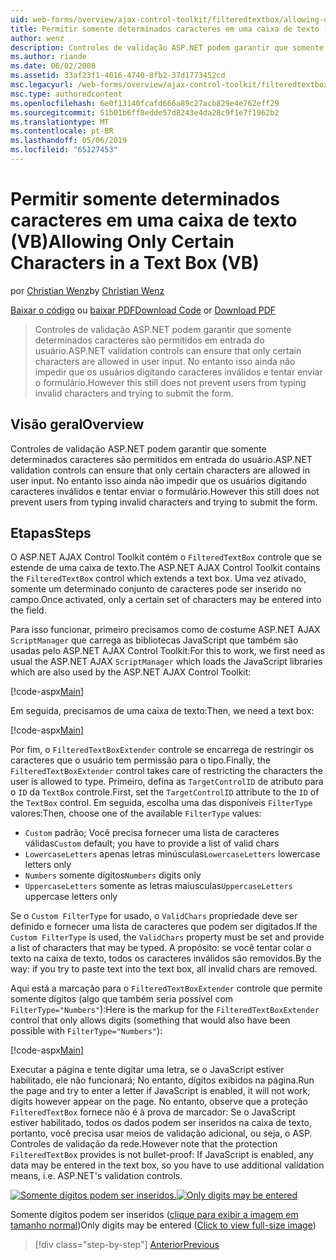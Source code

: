 ```yaml
---
uid: web-forms/overview/ajax-control-toolkit/filteredtextbox/allowing-only-certain-characters-in-a-text-box-vb
title: Permitir somente determinados caracteres em uma caixa de texto (VB) | Microsoft Docs
author: wenz
description: Controles de validação ASP.NET podem garantir que somente determinados caracteres são permitidos em entrada do usuário. No entanto isso ainda não impede que os usuários digitem inválidos...
ms.author: riande
ms.date: 06/02/2008
ms.assetid: 33af23f1-4016-4740-8fb2-37d1773452cd
msc.legacyurl: /web-forms/overview/ajax-control-toolkit/filteredtextbox/allowing-only-certain-characters-in-a-text-box-vb
msc.type: authoredcontent
ms.openlocfilehash: 6e0f13140fcafd666a89c27acb829e4e762eff29
ms.sourcegitcommit: 51b01b6ff8edde57d8243e4da28c9f1e7f1962b2
ms.translationtype: MT
ms.contentlocale: pt-BR
ms.lasthandoff: 05/06/2019
ms.locfileid: "65127453"
---
```

# <a name="allowing-only-certain-characters-in-a-text-box-vb"></a><span data-ttu-id="ef46e-104">Permitir somente determinados caracteres em uma caixa de texto (VB)</span><span class="sxs-lookup"><span data-stu-id="ef46e-104">Allowing Only Certain Characters in a Text Box (VB)</span></span>

<span data-ttu-id="ef46e-105">por [Christian Wenz](https://github.com/wenz)</span><span class="sxs-lookup"><span data-stu-id="ef46e-105">by [Christian Wenz](https://github.com/wenz)</span></span>

<span data-ttu-id="ef46e-106">[Baixar o código](http://download.microsoft.com/download/4/c/2/4c2def7a-0d23-4055-91f9-1f18504167d7/FilteredTextBox0.vb.zip) ou [baixar PDF](http://download.microsoft.com/download/b/6/a/b6ae89ee-df69-4c87-9bfb-ad1eb2b23373/filteredtextbox0VB.pdf)</span><span class="sxs-lookup"><span data-stu-id="ef46e-106">[Download Code](http://download.microsoft.com/download/4/c/2/4c2def7a-0d23-4055-91f9-1f18504167d7/FilteredTextBox0.vb.zip) or [Download PDF](http://download.microsoft.com/download/b/6/a/b6ae89ee-df69-4c87-9bfb-ad1eb2b23373/filteredtextbox0VB.pdf)</span></span>

> <span data-ttu-id="ef46e-107">Controles de validação ASP.NET podem garantir que somente determinados caracteres são permitidos em entrada do usuário.</span><span class="sxs-lookup"><span data-stu-id="ef46e-107">ASP.NET validation controls can ensure that only certain characters are allowed in user input.</span></span> <span data-ttu-id="ef46e-108">No entanto isso ainda não impedir que os usuários digitando caracteres inválidos e tentar enviar o formulário.</span><span class="sxs-lookup"><span data-stu-id="ef46e-108">However this still does not prevent users from typing invalid characters and trying to submit the form.</span></span>

## <a name="overview"></a><span data-ttu-id="ef46e-109">Visão geral</span><span class="sxs-lookup"><span data-stu-id="ef46e-109">Overview</span></span>

<span data-ttu-id="ef46e-110">Controles de validação ASP.NET podem garantir que somente determinados caracteres são permitidos em entrada do usuário.</span><span class="sxs-lookup"><span data-stu-id="ef46e-110">ASP.NET validation controls can ensure that only certain characters are allowed in user input.</span></span> <span data-ttu-id="ef46e-111">No entanto isso ainda não impedir que os usuários digitando caracteres inválidos e tentar enviar o formulário.</span><span class="sxs-lookup"><span data-stu-id="ef46e-111">However this still does not prevent users from typing invalid characters and trying to submit the form.</span></span>

## <a name="steps"></a><span data-ttu-id="ef46e-112">Etapas</span><span class="sxs-lookup"><span data-stu-id="ef46e-112">Steps</span></span>

<span data-ttu-id="ef46e-113">O ASP.NET AJAX Control Toolkit contém o `FilteredTextBox` controle que se estende de uma caixa de texto.</span><span class="sxs-lookup"><span data-stu-id="ef46e-113">The ASP.NET AJAX Control Toolkit contains the `FilteredTextBox` control which extends a text box.</span></span> <span data-ttu-id="ef46e-114">Uma vez ativado, somente um determinado conjunto de caracteres pode ser inserido no campo.</span><span class="sxs-lookup"><span data-stu-id="ef46e-114">Once activated, only a certain set of characters may be entered into the field.</span></span>

<span data-ttu-id="ef46e-115">Para isso funcionar, primeiro precisamos como de costume ASP.NET AJAX `ScriptManager` que carrega as bibliotecas JavaScript que também são usadas pelo ASP.NET AJAX Control Toolkit:</span><span class="sxs-lookup"><span data-stu-id="ef46e-115">For this to work, we first need as usual the ASP.NET AJAX `ScriptManager` which loads the JavaScript libraries which are also used by the ASP.NET AJAX Control Toolkit:</span></span>

[!code-aspx[Main](allowing-only-certain-characters-in-a-text-box-vb/samples/sample1.aspx)]

<span data-ttu-id="ef46e-116">Em seguida, precisamos de uma caixa de texto:</span><span class="sxs-lookup"><span data-stu-id="ef46e-116">Then, we need a text box:</span></span>

[!code-aspx[Main](allowing-only-certain-characters-in-a-text-box-vb/samples/sample2.aspx)]

<span data-ttu-id="ef46e-117">Por fim, o `FilteredTextBoxExtender` controle se encarrega de restringir os caracteres que o usuário tem permissão para o tipo.</span><span class="sxs-lookup"><span data-stu-id="ef46e-117">Finally, the `FilteredTextBoxExtender` control takes care of restricting the characters the user is allowed to type.</span></span> <span data-ttu-id="ef46e-118">Primeiro, defina as `TargetControlID` de atributo para o `ID` da `TextBox` controle.</span><span class="sxs-lookup"><span data-stu-id="ef46e-118">First, set the `TargetControlID` attribute to the `ID` of the `TextBox` control.</span></span> <span data-ttu-id="ef46e-119">Em seguida, escolha uma das disponíveis `FilterType` valores:</span><span class="sxs-lookup"><span data-stu-id="ef46e-119">Then, choose one of the available `FilterType` values:</span></span>

- <span data-ttu-id="ef46e-120">`Custom` padrão; Você precisa fornecer uma lista de caracteres válidas</span><span class="sxs-lookup"><span data-stu-id="ef46e-120">`Custom` default; you have to provide a list of valid chars</span></span>
- <span data-ttu-id="ef46e-121">`LowercaseLetters` apenas letras minúsculas</span><span class="sxs-lookup"><span data-stu-id="ef46e-121">`LowercaseLetters` lowercase letters only</span></span>
- <span data-ttu-id="ef46e-122">`Numbers` somente dígitos</span><span class="sxs-lookup"><span data-stu-id="ef46e-122">`Numbers` digits only</span></span>
- <span data-ttu-id="ef46e-123">`UppercaseLetters` somente as letras maiusculas</span><span class="sxs-lookup"><span data-stu-id="ef46e-123">`UppercaseLetters` uppercase letters only</span></span>

<span data-ttu-id="ef46e-124">Se o `Custom FilterType` for usado, o `ValidChars` propriedade deve ser definido e fornecer uma lista de caracteres que podem ser digitados.</span><span class="sxs-lookup"><span data-stu-id="ef46e-124">If the `Custom FilterType` is used, the `ValidChars` property must be set and provide a list of characters that may be typed.</span></span> <span data-ttu-id="ef46e-125">A propósito: se você tentar colar o texto na caixa de texto, todos os caracteres inválidos são removidos.</span><span class="sxs-lookup"><span data-stu-id="ef46e-125">By the way: if you try to paste text into the text box, all invalid chars are removed.</span></span>

<span data-ttu-id="ef46e-126">Aqui está a marcação para o `FilteredTextBoxExtender` controle que permite somente dígitos (algo que também seria possível com `FilterType="Numbers"`):</span><span class="sxs-lookup"><span data-stu-id="ef46e-126">Here is the markup for the `FilteredTextBoxExtender` control that only allows digits (something that would also have been possible with `FilterType="Numbers"`):</span></span>

[!code-aspx[Main](allowing-only-certain-characters-in-a-text-box-vb/samples/sample3.aspx)]

<span data-ttu-id="ef46e-127">Executar a página e tente digitar uma letra, se o JavaScript estiver habilitado, ele não funcionará; No entanto, dígitos exibidos na página.</span><span class="sxs-lookup"><span data-stu-id="ef46e-127">Run the page and try to enter a letter if JavaScript is enabled, it will not work; digits however appear on the page.</span></span> <span data-ttu-id="ef46e-128">No entanto, observe que a proteção `FilteredTextBox` fornece não é à prova de marcador: Se o JavaScript estiver habilitado, todos os dados podem ser inseridos na caixa de texto, portanto, você precisa usar meios de validação adicional, ou seja, o ASP. Controles de validação da rede.</span><span class="sxs-lookup"><span data-stu-id="ef46e-128">However note that the protection `FilteredTextBox` provides is not bullet-proof: If JavaScript is enabled, any data may be entered in the text box, so you have to use additional validation means, i.e. ASP.NET's validation controls.</span></span>

<span data-ttu-id="ef46e-129">[![Somente dígitos podem ser inseridos.](allowing-only-certain-characters-in-a-text-box-vb/_static/image2.png)](allowing-only-certain-characters-in-a-text-box-vb/_static/image1.png)</span><span class="sxs-lookup"><span data-stu-id="ef46e-129">[![Only digits may be entered](allowing-only-certain-characters-in-a-text-box-vb/_static/image2.png)](allowing-only-certain-characters-in-a-text-box-vb/_static/image1.png)</span></span>

<span data-ttu-id="ef46e-130">Somente dígitos podem ser inseridos ([clique para exibir a imagem em tamanho normal](allowing-only-certain-characters-in-a-text-box-vb/_static/image3.png))</span><span class="sxs-lookup"><span data-stu-id="ef46e-130">Only digits may be entered ([Click to view full-size image](allowing-only-certain-characters-in-a-text-box-vb/_static/image3.png))</span></span>

> [!div class="step-by-step"]
> [<span data-ttu-id="ef46e-131">Anterior</span><span class="sxs-lookup"><span data-stu-id="ef46e-131">Previous</span></span>](allowing-only-certain-characters-in-a-text-box-cs.md)
